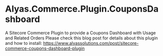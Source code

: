 # Alyas.Commerce.Plugin.CouponsDashboard
A Sitecore Commerce Plugin to provide a Coupons Dashboard with Usage and Related Orders
Please check this blog post for details about this plugin and how to install: 
https://www.alyassolutions.com/post/sitecore-commerce-coupons-dashboard-plugin
